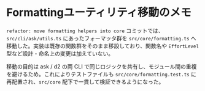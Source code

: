 # Formattingユーティリティ移動のメモ

`refactor: move formatting helpers into core` コミットでは、`src/cli/ask/utils.ts` にあったフォーマッタ群を `src/core/formatting.ts` へ移動した。実装は既存の関数群をそのまま移設しており、関数名や `EffortLevel` 型など設計・命名上の変更は加えていない。

移動の目的は ask / d2 の両 CLI で同じロジックを共有し、モジュール間の重複を避けるため。これによりテストファイルも `src/core/formatting.test.ts` に再配置され、`src/core` 配下で一貫して検証できるようになった。
